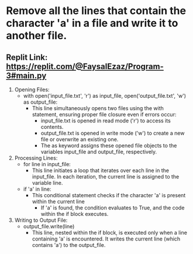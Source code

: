 # Remove all the lines that contain the character 'a' in a file and write it to another file.  

## Replit Link: https://replit.com/@FaysalEzaz/Program-3#main.py 

<ol>
  <li>Opening Files:
    <ul>
      <li>with open('input_file.txt', 'r') as input_file, open('output_file.txt', 'w') as output_file:
        <ul>
          <li>This line simultaneously opens two files using the with statement, ensuring proper file closure even if errors occur:
            <ul>
              <li>input_file.txt is opened in read mode ('r') to access its contents.</li>
              <li>output_file.txt is opened in write mode ('w') to create a new file or overwrite an existing one.</li>
              <li>The as keyword assigns these opened file objects to the variables input_file and output_file, respectively.</li>
            </ul>
          </li>
        </ul>
      </li>
    </ul>
  </li>
  <li>Processing Lines:
    <ul>
      <li>for line in input_file:
        <ul>
          <li>This line initiates a loop that iterates over each line in the input_file. In each iteration, the current line is assigned to the variable line.
</li>
        </ul>
      </li>
      <li>if 'a' in line:
        <ul>
          <li>This conditional statement checks if the character 'a' is present within the current line
            <ul>
              <li>If 'a' is found, the condition evaluates to True, and the code within the if block executes.</li>
            </ul>
          </li>
        </ul>
      </li>
    </ul>
  </li>
  <li>Writing to Output File:
    <ul>
      <li>output_file.write(line)
        <ul>
          <li>This line, nested within the if block, is executed only when a line containing 'a' is encountered. It writes the current line (which contains 'a') to the output_file.</li>
        </ul>
      </li>
    </ul>
  </li>
</ol>
